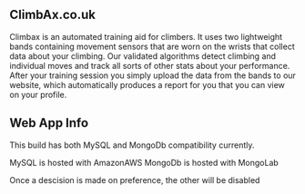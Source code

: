 ## ClimbAx.co.uk

Climbax is an automated training aid for climbers. It uses two lightweight bands containing movement sensors that are worn on the wrists that collect data about your climbing. Our validated algorithms detect climbing and individual moves and track all sorts of other stats about your performance. After your training session you simply upload the data from the bands to our website, which automatically produces a report for you that you can view on your profile.

## Web App Info

This build has both MySQL and MongoDb compatibility currently.  

MySQL is hosted with AmazonAWS
MongoDb is hosted with MongoLab

Once a descision is made on preference, the other will be disabled